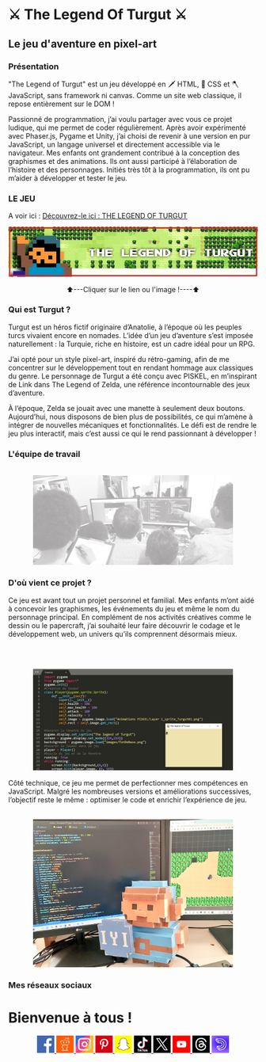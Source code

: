 # ⚔️ The Legend Of Turgut ⚔️

## Le jeu d'aventure en pixel-art

### Présentation

"The Legend of Turgut" est un jeu développé en 🗡️ HTML, 🏹 CSS et 🪓 JavaScript, sans framework ni canvas. Comme un site web classique, il repose entièrement sur le DOM !

Passionné de programmation, j’ai voulu partager avec vous ce projet ludique, qui me permet de coder régulièrement. Après avoir expérimenté avec Phaser.js, Pygame et Unity, j’ai choisi de revenir à une version en pur JavaScript, un langage universel et directement accessible via le navigateur. Mes enfants ont grandement contribué à la conception des graphismes et des animations. Ils ont aussi participé à l’élaboration de l’histoire et des personnages. Initiés très tôt à la programmation, ils ont pu m’aider à développer et tester le jeu.

### LE JEU

<p align="center">

A voir ici : [Découvrez-le ici : THE LEGEND OF TURGUT](https://kduchevreuil.github.io/The-Legend-Of-Turgut/)

[![Image](./imagesOfReadme/imageTitre.jpg)](https://kduchevreuil.github.io/The-Legend-Of-Turgut/)

</p>
<p align="center">
    ⬆️---Cliquer sur le lien ou l'image !----⬆️
</p>

### Qui est Turgut ?

Turgut est un héros fictif originaire d’Anatolie, à l’époque où les peuples turcs vivaient encore en nomades. L’idée d’un jeu d’aventure s’est imposée naturellement : la Turquie, riche en histoire, est un cadre idéal pour un RPG.

J’ai opté pour un style pixel-art, inspiré du rétro-gaming, afin de me concentrer sur le développement tout en rendant hommage aux classiques du genre. Le personnage de Turgut a été conçu avec PISKEL, en m’inspirant de Link dans The Legend of Zelda, une référence incontournable des jeux d’aventure.

À l’époque, Zelda se jouait avec une manette à seulement deux boutons. Aujourd’hui, nous disposons de bien plus de possibilités, ce qui m’amène à intégrer de nouvelles mécaniques et fonctionnalités. Le défi est de rendre le jeu plus interactif, mais c’est aussi ce qui le rend passionnant à développer !
<br>

### L'équipe de travail

<p align="center">
<br>
<img 
            class="IMGlink"
            src="./imagesOfReadme/equipe.jpg"
            alt="Photo de l'équipe de travail"
            aria-label="Photo de l'équipe de travail"
            width= 80%
        />
</p>

### D'où vient ce projet ?

Ce jeu est avant tout un projet personnel et familial. Mes enfants m’ont aidé à concevoir les graphismes, les événements du jeu et même le nom du personnage principal. En complément de nos activités créatives comme le dessin ou le papercraft, j’ai souhaité leur faire découvrir le codage et le développement web, un univers qu’ils comprennent désormais mieux.

<br>

<p align="center">
<br>
<img 
            class="IMGlink"
            src="./imagesOfReadme/ancienPython.jpg"
            alt="screenshot du jeu en python"
            aria-label="screenshot du jeu en python"
            width= 80%
        />
</p>

Côté technique, ce jeu me permet de perfectionner mes compétences en JavaScript. Malgré les nombreuses versions et améliorations successives, l’objectif reste le même : optimiser le code et enrichir l’expérience de jeu.

<p align="center">
<br>
<img 
            class="IMGlink"
            src="./imagesOfReadme/turgutPapercraft.jpg"
            alt="image de Turgut en Papercraft"
            aria-label="image de Turgut en Papercraft"
            width= 80%
        />
</p>

### Mes réseaux sociaux

# Bienvenue à tous !

<p align="center">
  <!-- Liens vers les réseaux sociaux avec icônes -->
  <a href="https://www.facebook.com/kduchevreuil/" target="_blank">
    <img src="./icones RS/facebook.png" alt="Facebook" width="7%"/>
  </a>
  
  <a href="https://www.reddit.com/user/kduchevreuil/" target="_blank">
    <img src="./icones RS/reddit.png" alt="Reddit" width="7%"/>
  </a>
  
  <a href="https://www.instagram.com/kduchevreuil/" target="_blank">
    <img src="./icones RS/instagram.png" alt="Instagram" width="7%"/>
  </a>
  
  <a href="https://www.pinterest.fr/kduchevreuil" target="_blank">
    <img src="./icones RS/pinterest.png" alt="Pinterest" width="7%"/>
  </a>
  
  <a href="https://www.snapchat.com/add/kduchevreuil" target="_blank">
    <img src="./icones RS/snapchat.png" alt="Snapchat" width="7%"/>
  </a>
  
  <a href="https://www.tiktok.com/@kduchevreuil" target="_blank">
    <img src="./icones RS/tiktok.png" alt="TikTok" width="7%"/>
  </a>
  
  <a href="https://twitter.com/kduchevreuil" target="_blank">
    <img src="./icones RS/twitter.png" alt="Twitter" width="7%"/>
  </a>
  
  <a href="https://www.youtube.com/channel/UCbR7KQ-UTx8dznOkuC5TVfQ" target="_blank">
    <img src="./icones RS/youtube.png" alt="YouTube" width="7%"/>
  </a>
  
  <a href="https://www.threads.net/@kduchevreuil" target="_blank">
    <img src="./icones RS/threads.png" alt="Threads" width="7%"/>
  </a>
  
  <a href="https://www.threads.net/@kduchevreuil" target="_blank">
    <img src="./icones RS/dailymotion.png" alt="Dailymotion" width="7%"/>
  </a>
</p>

